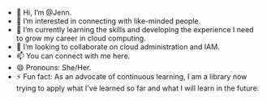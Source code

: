 - 👋 Hi, I’m @Jenn.
- 👀 I’m interested in connecting with like-minded people.
- 🌱 I’m currently learning the skills and developing the experience I need to grow my career in cloud computing.
- 💞️ I’m looking to collaborate on cloud administration and IAM.
- 📫 You can connect with me here.
- 😄 Pronouns: She/Her.
- ⚡ Fun fact: As an advocate of continuous learning, I am a library now trying to apply what I've learned so far and what I will learn in the future.

<!---
JennCM/JennCM is a ✨ special ✨ repository because its `README.md` (this file) appears on your GitHub profile.
You can click the Preview link to take a look at your changes.
--->
